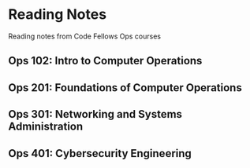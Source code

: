 # Reading Notes

Reading notes from Code Fellows Ops courses

## Ops 102: Intro to Computer Operations
## Ops 201: Foundations of Computer Operations
## Ops 301: Networking and Systems Administration
## Ops 401: Cybersecurity Engineering

